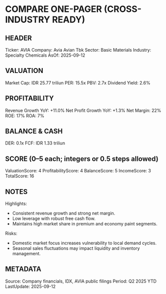 # COMPARE ONE-PAGER (CROSS-INDUSTRY READY)

## HEADER
Ticker: AVIA
Company: Avia Avian Tbk
Sector: Basic Materials
Industry: Specialty Chemicals
AsOf: 2025-09-12

## VALUATION
Market Cap: IDR 25.77 triliun
PER: 15.5x
PBV: 2.7x
Dividend Yield: 2.6%

## PROFITABILITY
Revenue Growth YoY: +11.0%
Net Profit Growth YoY: +1.3%
Net Margin: 22%
ROE: 17%
ROA: 7%

## BALANCE & CASH
DER: 0.1x
FCF: IDR 1.33 triliun

## SCORE (0–5 each; integers or 0.5 steps allowed)
ValuationScore: 4
ProfitabilityScore: 4
BalanceScore: 5
IncomeScore: 3
TotalScore: 16

## NOTES
Highlights:
- Consistent revenue growth and strong net margin.
- Low leverage with robust free cash flow.
- Maintains high market share in premium and economy paint segments.

Risks:
- Domestic market focus increases vulnerability to local demand cycles.
- Seasonal sales fluctuations may impact liquidity and inventory management.

## METADATA
Source: Company financials, IDX, AVIA public filings
Period: Q2 2025 YTD
LastUpdate: 2025-09-12